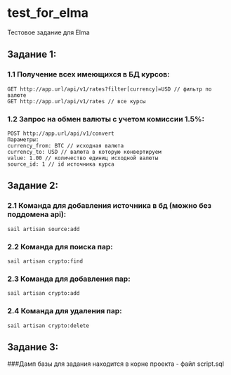 # test_for_elma
Тестовое задание для Elma

## Задание 1:
### 1.1  Получение всех имеющихся в БД курсов:
    GET http://app.url/api/v1/rates?filter[currency]=USD // фильтр по валюте
    GET http://app.url/api/v1/rates // все курсы
### 1.2  Запрос на обмен валюты c учетом комиссии 1.5%:
    POST http://app.url/api/v1/convert
    Параметры:
    currency_from: BTC // исходная валюта
    currency_to: USD // валюта в которую конвертируем
    value: 1.00 // количество единиц исходной валюты
    source_id: 1 // id источника курса
## Задание 2:
### 2.1  Команда для добавления источника в бд (можно без поддомена api):
    sail artisan source:add
### 2.2  Команда для поиска пар:
    sail artisan crypto:find
### 2.3  Команда для добавления пар:
    sail artisan crypto:add
### 2.4  Команда для удаления пар:
    sail artisan crypto:delete
## Задание 3:
###Дамп базы для задания находится в корне проекта - файл script.sql
